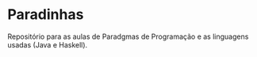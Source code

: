 # Paradinhas
Repositório para as aulas de Paradgmas de Programação e as linguagens usadas (Java e Haskell).  
